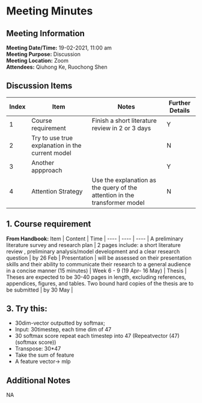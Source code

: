 # Meeting Minutes
## Meeting Information
**Meeting Date/Time:** 19-02-2021, 11:00 am <br>
**Meeting Purpose:** Discussion <br>
**Meeting Location:** Zoom <br>
**Attendees:** Qiuhong Ke, Ruochong Shen


## Discussion Items
Index | Item | Notes | Further Details |
---- | ---- | ---- | ---- |
1 | Course requirement | Finish a short literature review in 2 or 3 days | Y |
2 | Try to use true explanation in the current model | | N |
3 | Another appproach | | Y |
4 | Attention Strategy | Use the explanation as the query of the attention in the transformer model | N |

## 1. Course requirement
**From Handbook:** 
Item | Content | Time |
---- | ---- | ---- |
A preliminary literature survey and research plan | 2 pages include: a short literature review , preliminary analysis/model development and a clear research question | by 26 Feb |
Presentation | will be assessed on their presentation skills and their ability to communicate their research to a general audience in a concise manner (15 minutes) | Week 6 - 9 (19 Apr- 16 May) |
Thesis | Theses are expected to be 30-40 pages in length, excluding references, appendices, figures, and tables. Two bound hard copies of the thesis are to be submitted | by 30 May |

## 3. Try this:
- 30dim-vector outputted by softmax; 
- Input: 30timestep, each time dim of 47 
- 30 softmax score repeat each timestep into 47 (Repeatvector (47) (softmax score))
- Transpose: 30*47
- Take the sum of feature 
- A feature vector-> mlp 
 
## Additional Notes
NA
